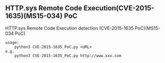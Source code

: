 ## HTTP.sys Remote Code Execution(CVE-2015-1635)(MS15-034) PoC

HTTP.sys Remote Code Execution detection (CVE-2015-1635 PoC)(MS15-034 PoC)

    usage:
        python3 CVE-2015-1635_PoC.py <URL>
    e.g.
        python3 CVE-2015-1635_PoC.py http://www.xxx.com